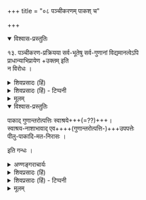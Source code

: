 +++
title = "०८ पञ्चीकरणम् पाकश् च"

+++
<details open><summary>विश्वास-प्रस्तुतिः</summary>

१३. पञ्चीकरण-प्रक्रियया सर्व-भूतेषु सर्व-गुणानां विद्यमानत्वेऽपि  
प्राधान्याभिप्रायेण +उक्तम् इति  
न विरोधः ।  
</details>

<details><summary>शिवप्रसादः (हिं)</summary>

पञ्चीकरण - प्रक्रिया के द्वारा सभी भूतों में  
सभी भूतों के गुणों के विद्यमान रहने पर भी,  
यहाँ पर तत् तत् भूतों में ही  
तत् तत् गुणों की स्थिति प्राधान्याभिप्राय से बतलायी गयी है,  
अतएव इसका कोई विरोध नहीं है ।  
</details>

<details><summary>शिवप्रसादः (हिं) - टिप्पनी</summary>

प्रश्न उठता है कि विशिष्टाद्वैत सिद्धान्त में माना जाता है कि पञ्चीकरण प्रक्रिया के अनुसार सभी भूतों में सभी भूतों के गुण विद्यमान रहते हैं, अतएव यह कैसे कहा जा सकता है कि गन्ध केवल पृथिवी में ही रहता है ? तो इस शंका का समाधान है कि यद्यपि पञ्चीकरण - प्रक्रिया के अनुसार सभी भूतों में सभी भूत विद्यमान रहते हैं, फिर भी प्रधान रूप से पृथिवी में गन्ध नामक गुण ही विद्यमान रहता है । रस जल और पृथिवी में रहता है । अतएव इस कथन से पञ्चीकरण प्रक्रिया का कोई भी विरोध नहीं होता है । 


पाकजगुणान्तरोत्पत्ति-विषयक विचार -  
औपनिषद् मतावलम्बी मानते हैं कि उत्पन्न होते समय पृथिवी का कृष्ण रूप ही था;  
इस अर्थ का प्रतिपादन 'यत्कृष्णं तदन्नस्य' यह श्रुति करती है ।  
आकाश में नील रूप की विद्यमानता का समर्थन करते हुए श्रीभाष्यकार ने कहा है कि  
पञ्चीकरण प्रक्रिया के अनुसार आकाश में  
पृथिवी का नील-रूप मिश्रित हो गया है,  
अतएव आकाश में नील रूप की प्रतीति होती है ।  
अतः सिद्ध होता है कि पृथिवी का नील रूप स्वाभाविक है,  
पाकज नहीं है,  
क्योंकि पञ्चीकरण से पूर्व तेजस्तत्त्व कार्य करने में असमर्थ था ।  
यहाँ पर नैयायिक एवं वैशेषिक यह प्रश्न उठाते हैं कि  
उत्पन्न होते समय सभी कार्य निधर्मक होते हैं,  
तदनन्तर क्षण में उनमें पाकजन्य रूपादि गुणों की उत्पत्ति होती है,  
अतएव यह कैसे कहा जा सकता है कि पृथिवी उत्पत्ति-काल में नीली थी, उसका नील रूप स्वाभाविक है, पाकज नहीं ? तो इसका उत्तर है कि जिस प्रकार उत्पन्न होते समय में जल अभास्वर- शुक्ल नामक गुण से तथा शीतस्पर्श से युक्त रहता है, उसी प्रकार यह मानना चाहिए कि उत्पन्न होते समय पृथिवी नील रूप से युक्त होती है । 
</details>


<details><summary>मूलम्</summary>

पञ्चीकरणप्रक्रियया सर्वभूतेषु सर्वगुणानां विद्यमानत्वेऽपि प्राधान्याभिप्रायेणोक्तमिति न विरोधः ।  
</details>

<details open><summary>विश्वास-प्रस्तुतिः</summary>

पाकाद् गुणान्तरोत्पत्तिः स्वाश्रये+++(=??)+++।  
स्वाश्रय-नाशाभावाद् एव++++(गुणान्तरोत्पत्ति-)+++उपपत्तेः  
पीलु-पाकादि-मत-निरासः ।  

इति गन्धः ।
</details>

<details><summary>अण्णङ्गराचार्यः</summary>
 
**'पीलुपाके'**ति । पीलुः परमाणुः । तत्र पाक इति काणादानां मतम् । सच्छिद्रे पिण्डे अग्न्यवयवसम्पर्कादेव पूर्वरूपनाशरूपान्तरोत्पत्त्युपपत्तेः पूर्वपिण्डनाशो नाभ्युपेय इत्याशयः । आश्रयः पिण्डः, (घटादिः) ।  
</details>


<details><summary>शिवप्रसादः (हिं)</summary>

पाक के द्वारा अपने आश्रय में ही गुणान्तर की 'उत्पत्ति होती है ।  
पाक के द्वारा स्वाश्रय का नाश हुए बिना ही  
गुणान्तरों की उत्पत्ति उपपन्न हो जाने के कारण,  
पिलुपाक, पिठरपाक आदि को मानने वालों के मत का निरास हो जाता है । 
</details>


<details><summary>शिवप्रसादः (हिं) - टिप्पनी</summary>

अब प्रश्न उठता है कि 

> पाक के द्वारा द्रव्यों में जो पाकजन्य गुणान्तर की उत्पत्ति देखी जाती है,  
वह पाक किसका होता है ?  
पीलु (परमाणु) का, या पिठर (अवयवी ) का, या आश्रय का ?  

नैयायिक तथा वैशेषिक पीलु (परमाणु) एवं पिठर ( अवयवी ) के पाक को लेकर विवाद करते हैं ।  

सिद्धान्त में इन दोनों में से कोई भी पक्ष मान्य नहीं है ।  
अतएव विचारणीय विषय है कि  

> घटादि के अवयव जब संयुक्त रहते हैं,  
तब उनमें पाक होता है,  
अथवा जब वे अलग-अलग होते हैं,  
तब उनमें पाक होता है ?  

विचार करने पर ये दोनों पक्ष उत्पन्न होते हैं ।  

> अवयवों के संयुक्त रहने पर ही [[२७४]] घटादि में पाक होता है,  

यह प्रथम पक्ष है ।  

इस पक्ष की उपपत्ति यह है कि  

> अशिथिल रहने वाले घटादि में पाकभेद होने के कारण  
रूपभेद दृष्टिगोचर होता है ।  
वैशेषिक भी देखते हैं कि घट अशिथिल ही रहता है,  
किन्तु पाक के द्वारा उनमें रूपभेद हो जाता है ।  
इस प्रकार यही सिद्ध होता है कि  
जब घटादि के अवयव संयुक्त रहते हैं  
तभी उनमें पाक होता है । 

अब यहाँ प्रश्न उठता है कि  
यदि इस प्रकार का उपपादन होता है  
तो फिर वैशेषिकों ने पाकज-प्रक्रिया में यह क्यों माना है कि  
पाक में द्व्यणुक-पर्यन्त अवयवियों का नाश होता है  
तथा परमाणुओं में पाक से रूपान्तर होने पर  
उन परमाणुओं द्वारा द्व्यणुक से लेकर महान् अवयवी-पर्यन्त निर्माण होता है ?  

तो इसका उत्तर है कि  
वैशेषिकों ने ऐसे कई नियम मान रखें हैं कि  
उनको द्व्यणुक-पर्यन्त पूर्वावयवियों का नाश  
तथा पक्व परमाणुओं से नवीन द्व्यणुक से लेकर  
महान् अवयवी तक का निर्माण मानना पड़ता है ।  
यहाँ उनके दो नियमों की चर्चा की जा रही है । 

१. अवयवी में विद्यमान रूपादि गुण  
तब तक बने रहेंगे  
जब तक उनका आश्रय बना रहेगा,  
वे अवयवी के नष्ट होने पर ही नष्ट हो सकते हैं,  
उससे पहले नहीं । 

२. अवयवों में विद्यमान विशेष गुणों से  
अवयवी में विशेष गुण उत्पन्न होते हैं ।  

ये दोनों नियम अनुपपन्न हैं ।  
इन्हीं नियमों का निर्वाह करने के लिए  
उन्हे द्व्यणुक- पर्यन्त पूर्वावयवी का विनाश मानना पड़ता है,  
क्योंकि पूर्वावयवियों के नष्ट हुए बिना  
उनके पूर्व गुण रूपादि भी विनष्ट नहीं हो सकते,  
फलतः उनमें रूपान्तर की उत्पत्ति नहीं हो सकती है ।  
अतएव पूर्वावयवियों के विनष्ट हो जाने पर  
बचे हुए परमाणुओं के पूर्वरूप  
पाक से पहले विनष्ट हो जाते हैं ।  
पाक के पश्चात् रूपान्तर प्राप्त परमाणुओं द्वारा  
द्व्य्-अणुक से लेकर महान् अवयवी-पर्यन्त तक की  
नवीनतया उत्पत्ति होती है ।  
इन अनुपपन्न नियमों का निर्वाह करने के लिए ही  
उन्हें पीलुपाकवाद अथवा पिठरपाक- वाद स्वीकार करना पड़ता है । 


किञ्च यह भी पक्ष उपपन्न होता है कि  
जब अवयव विभक्त रहते हैं,  
तब उनके आश्रय में पाक होता है ।  
इसके अनुसार  
मधु के छत्ते का पाक  
लोक में देखा जाता है ।  
देखा जाता है कि  
अग्नि का संसर्ग होते ही  
मधु के छत्ते के अवयव विशीर्ण  
और विलीन होने लग जाते हैं ।  
अतएव यथावसर अवयवों के संयुक्त रहने पर  
अथवा वियुक्त रहने पर,  
दोनों प्रकार का पाक स्वीकारा जा सकता है।  

इसी अर्थ को स्पष्ट करते हुए  
यतीन्द्र-मत-दीपिका-कार कहते हैं -  
'पाकाद् गुणान्तरोत्पत्तिः स्वाश्रये' इत्यादि । 

</details>


<details><summary>मूलम्</summary>

पाकाद्गुणान्तरोत्पत्तिः स्वाश्रये ।  
स्वाश्रयनाशाभावादेवोपपत्तेः पीलु (पाकवादि) पाकादिमतनिरासः ।
</details>


